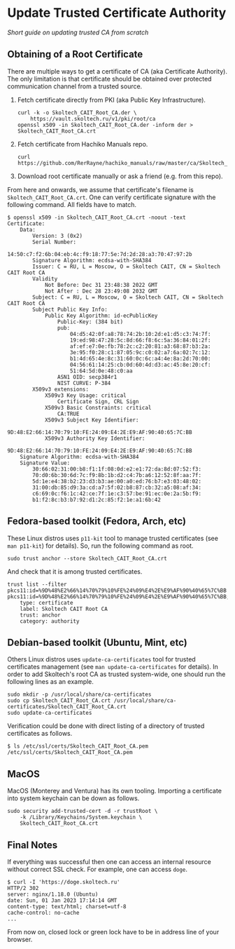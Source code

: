 # Update Trusted Certificate Authority

*Short guide on updating trusted CA from scratch*

## Obtaining of a Root Certificate

There are multiple ways to get a certificate of CA (aka Certificate Authority).
The only limitation is that certificate should be obtained over protected
communication channel from a trusted source.

1. Fetch certificate directly from PKI (aka Public Key Infrastructure).
   ```shell
   curl -k -o Skoltech_CAIT_Root_CA.der \
       https://vault.skoltech.ru/v1/pki/root/ca
   openssl x509 -in Skoltech_CAIT_Root_CA.der -inform der > Skoltech_CAIT_Root_CA.crt
   ```
2. Fetch certificate from Hachiko Manuals repo.
   ```shell
   curl https://github.com/RerRayne/hachiko_manuals/raw/master/ca/Skoltech_CAIT_Root_CA.crt
   ```
3. Download root certificate manually or ask a friend (e.g. from this repo).

From here and onwards, we assume that certificate's filename is
`Skoltech_CAIT_Root_CA.crt`. One can verify certificate signature with the
following command. All fields have to match.

```shell
$ openssl x509 -in Skoltech_CAIT_Root_CA.crt -noout -text
Certificate:
    Data:
        Version: 3 (0x2)
        Serial Number:
            14:50:c7:f2:6b:04:eb:4c:f9:18:77:5e:7d:2d:28:a3:70:47:97:2b
        Signature Algorithm: ecdsa-with-SHA384
        Issuer: C = RU, L = Moscow, O = Skoltech CAIT, CN = Skoltech CAIT Root CA
        Validity
            Not Before: Dec 31 23:48:38 2022 GMT
            Not After : Dec 28 23:49:08 2032 GMT
        Subject: C = RU, L = Moscow, O = Skoltech CAIT, CN = Skoltech CAIT Root CA
        Subject Public Key Info:
            Public Key Algorithm: id-ecPublicKey
                Public-Key: (384 bit)
                pub:
                    04:d5:42:0f:a8:78:74:2b:10:2d:e1:d5:c3:74:7f:
                    19:ed:98:47:28:5c:8d:66:f8:6c:5a:36:84:01:2f:
                    af:ef:e7:0e:fb:78:2c:c2:20:81:a3:68:87:b3:2a:
                    3e:95:f0:28:c1:87:05:9c:c0:02:a7:6a:02:7c:12:
                    b1:4d:65:4e:8c:31:60:0c:6c:a4:4e:8a:2d:70:00:
                    04:56:61:14:25:cb:0d:60:4d:d3:ac:45:8e:20:cf:
                    51:64:5d:0e:48:c0:aa
                ASN1 OID: secp384r1
                NIST CURVE: P-384
        X509v3 extensions:
            X509v3 Key Usage: critical
                Certificate Sign, CRL Sign
            X509v3 Basic Constraints: critical
                CA:TRUE
            X509v3 Subject Key Identifier:
                9D:48:E2:66:14:70:79:10:FE:24:09:E4:2E:E9:AF:90:40:65:7C:BB
            X509v3 Authority Key Identifier:
                9D:48:E2:66:14:70:79:10:FE:24:09:E4:2E:E9:AF:90:40:65:7C:BB
    Signature Algorithm: ecdsa-with-SHA384
    Signature Value:
        30:66:02:31:00:b8:f1:1f:08:0d:e2:e1:72:da:8d:07:52:f3:
        70:d0:6b:30:6d:7c:f9:8b:1b:d2:c4:7b:a6:12:52:8f:aa:7f:
        5d:1e:e4:38:b2:23:d3:b3:ae:00:a0:ed:76:b7:e3:03:48:02:
        31:00:db:85:d9:3a:cd:a7:5f:02:b8:87:cb:32:a5:08:af:34:
        c6:69:0c:f6:1c:42:ce:7f:1e:c3:57:be:91:ec:0e:2a:5b:f9:
        b1:f2:8c:b3:b7:92:d1:2c:85:f2:1e:a1:6b:42
```

## Fedora-based toolkit (Fedora, Arch, etc)

These Linux distros uses `p11-kit` tool to manage trusted certificates (see
`man p11-kit`) for details). So, run the following command as root.

```shell
sudo trust anchor --store Skoltech_CAIT_Root_CA.crt
```

And check that it is among trusted certificates.

```shell
trust list --filter pkcs11:id=%9D%48%E2%66%14%70%79%10%FE%24%09%E4%2E%E9%AF%90%40%65%7C%BB
pkcs11:id=%9D%48%E2%66%14%70%79%10%FE%24%09%E4%2E%E9%AF%90%40%65%7C%BB;type=cert
    type: certificate
    label: Skoltech CAIT Root CA
    trust: anchor
    category: authority
```

## Debian-based toolkit (Ubuntu, Mint, etc)

Others Linux distros uses `update-ca-certificates` tool for trusted
certificates management (see `man update-ca-certificates` for details). In
order to add Skoltech's root CA as trusted system-wide, one should run the
following lines as an example.

```shell
sudo mkdir -p /usr/local/share/ca-certificates
sudo cp Skoltech_CAIT_Root_CA.crt /usr/local/share/ca-certificates/Skoltech_CAIT_Root_CA.crt
sudo update-ca-certificates
```

Verification could be done with direct listing of a directory of trusted
certificates as follows.

```shell
$ ls /etc/ssl/certs/Skoltech_CAIT_Root_CA.pem
/etc/ssl/certs/Skoltech_CAIT_Root_CA.pem
```

## MacOS

MacOS (Monterey and Ventura) has its own tooling. Importing a certificate into
system keychain can be down as follows.

```shell
sudo security add-trusted-cert -d -r trustRoot \
    -k /Library/Keychains/System.keychain \
    Skoltech_CAIT_Root_CA.crt
```

## Final Notes

If everything was successful then one can access an internal resource without
correct SSL check. For example, one can access `doge`.

```shell
$ curl -I 'https://doge.skoltech.ru'
HTTP/2 302
server: nginx/1.18.0 (Ubuntu)
date: Sun, 01 Jan 2023 17:14:14 GMT
content-type: text/html; charset=utf-8
cache-control: no-cache
...
```

From now on, closed lock or green lock have to be in address line of your
browser.
